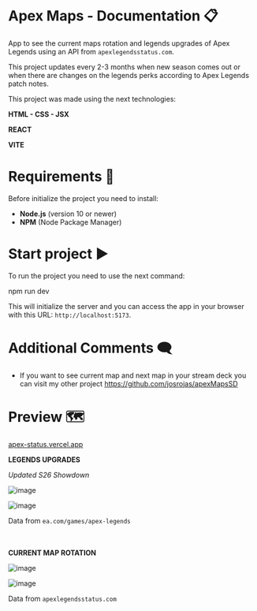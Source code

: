 # Apex Maps - Documentation 📋

App to see the current maps rotation and legends upgrades of Apex Legends using an API from `apexlegendsstatus.com`.

This project updates every 2-3 months when new season comes out or when there are changes on the legends perks according to Apex Legends patch notes.

This project was made using the next technologies:

**HTML - CSS - JSX**

**REACT**

**VITE**

# Requirements 🔎

Before initialize the project you need to install:

- **Node.js** (version 10 or newer)
- **NPM** (Node Package Manager)

# Start project ▶️

To run the project you need to use the next command:

npm run dev

This will initialize the server and you can access the app in your browser with this URL: `http://localhost:5173`. 

# Additional Comments 🗨
- If you want to see current map and next map in your stream deck you can visit my other project https://github.com/josrojas/apexMapsSD

# Preview 🗺

[apex-status.vercel.app](https://apex-status.vercel.app)

**LEGENDS UPGRADES** 

*Updated S26 Showdown*

![image](https://github.com/user-attachments/assets/b49e7c9d-4031-4b4d-aa50-815d457b1bcb)

![image](https://github.com/user-attachments/assets/10124e70-4b9c-4be0-9cc4-7bd4cf2fe8f6)

Data from `ea.com/games/apex-legends`
<br><br><br>

**CURRENT MAP ROTATION**

![image](https://github.com/user-attachments/assets/944f9346-f118-42f8-b135-d7bc16ebf716)

![image](https://github.com/user-attachments/assets/b9cd23ff-ec9d-4c28-80f6-0e087e915e08)

Data from `apexlegendsstatus.com`